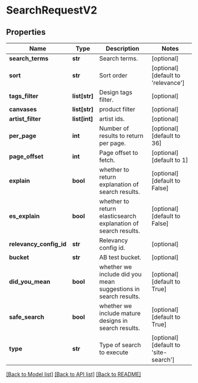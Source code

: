 # SearchRequestV2

## Properties
Name | Type | Description | Notes
------------ | ------------- | ------------- | -------------
**search_terms** | **str** | Search terms. | [optional] 
**sort** | **str** | Sort order | [optional] [default to 'relevance']
**tags_filter** | **list[str]** | Design tags filter. | [optional] 
**canvases** | **list[str]** | product filter | [optional] 
**artist_filter** | **list[int]** | artist ids. | [optional] 
**per_page** | **int** | Number of results to return per page. | [optional] [default to 36]
**page_offset** | **int** | Page offset to fetch. | [optional] [default to 1]
**explain** | **bool** | whether to return explanation of search results. | [optional] [default to False]
**es_explain** | **bool** | whether to return elasticsearch explanation of search results. | [optional] [default to False]
**relevancy_config_id** | **str** | Relevancy config id. | [optional] 
**bucket** | **str** | AB test bucket. | [optional] 
**did_you_mean** | **bool** | whether we include did you mean suggestions in search results. | [optional] [default to True]
**safe_search** | **bool** | whether we include mature designs in search results. | [optional] [default to True]
**type** | **str** | Type of search to execute | [optional] [default to 'site-search']

[[Back to Model list]](../README.md#documentation-for-models) [[Back to API list]](../README.md#documentation-for-api-endpoints) [[Back to README]](../README.md)


